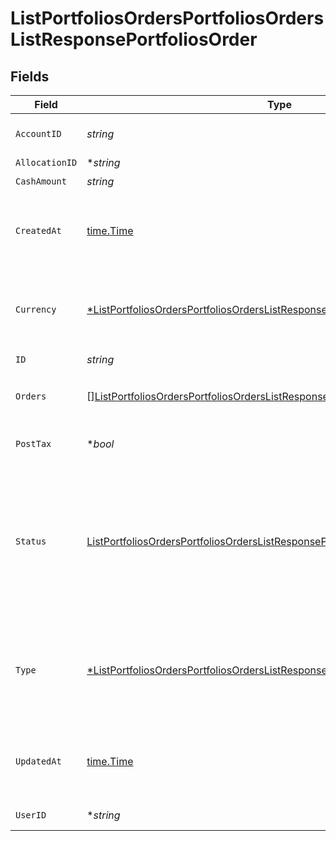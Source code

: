 # ListPortfoliosOrdersPortfoliosOrdersListResponsePortfoliosOrder


## Fields

| Field                                                                                                                                                                                            | Type                                                                                                                                                                                             | Required                                                                                                                                                                                         | Description                                                                                                                                                                                      |
| ------------------------------------------------------------------------------------------------------------------------------------------------------------------------------------------------ | ------------------------------------------------------------------------------------------------------------------------------------------------------------------------------------------------ | ------------------------------------------------------------------------------------------------------------------------------------------------------------------------------------------------ | ------------------------------------------------------------------------------------------------------------------------------------------------------------------------------------------------ |
| `AccountID`                                                                                                                                                                                      | *string*                                                                                                                                                                                         | :heavy_check_mark:                                                                                                                                                                               | Account unique identifier.                                                                                                                                                                       |
| `AllocationID`                                                                                                                                                                                   | **string*                                                                                                                                                                                        | :heavy_minus_sign:                                                                                                                                                                               | N/A                                                                                                                                                                                              |
| `CashAmount`                                                                                                                                                                                     | *string*                                                                                                                                                                                         | :heavy_check_mark:                                                                                                                                                                               | N/A                                                                                                                                                                                              |
| `CreatedAt`                                                                                                                                                                                      | [time.Time](https://pkg.go.dev/time#Time)                                                                                                                                                        | :heavy_check_mark:                                                                                                                                                                               | Date and time when the resource was created. [RFC 3339-5](https://datatracker.ietf.org/doc/html/rfc3339#section-5.6), [ISO8601 UTC](https://www.iso.org/iso-8601-date-and-time-format.html)      |
| `Currency`                                                                                                                                                                                       | [*ListPortfoliosOrdersPortfoliosOrdersListResponsePortfoliosOrderCurrency](../../models/operations/listportfoliosordersportfoliosorderslistresponseportfoliosordercurrency.md)                   | :heavy_minus_sign:                                                                                                                                                                               | Alphabetic three-letter [ISO 4217](https://en.wikipedia.org/wiki/ISO_4217) currency code.<br/>* EUR - Euro                                                                                       |
| `ID`                                                                                                                                                                                             | *string*                                                                                                                                                                                         | :heavy_check_mark:                                                                                                                                                                               | N/A                                                                                                                                                                                              |
| `Orders`                                                                                                                                                                                         | [][ListPortfoliosOrdersPortfoliosOrdersListResponsePortfoliosOrderPortfoliosOrder](../../models/operations/listportfoliosordersportfoliosorderslistresponseportfoliosorderportfoliosorder.md)    | :heavy_check_mark:                                                                                                                                                                               | Orders associated with this portfolio order                                                                                                                                                      |
| `PostTax`                                                                                                                                                                                        | **bool*                                                                                                                                                                                          | :heavy_minus_sign:                                                                                                                                                                               | Cash amount is post-tax value                                                                                                                                                                    |
| `Status`                                                                                                                                                                                         | [ListPortfoliosOrdersPortfoliosOrdersListResponsePortfoliosOrderStatus](../../models/operations/listportfoliosordersportfoliosorderslistresponseportfoliosorderstatus.md)                        | :heavy_check_mark:                                                                                                                                                                               | Execution status of the Portfolio Order.<br/>* NEW - <br/>* PROCESSING - <br/>* FILLED - <br/>* SETTLED - <br/>* CANCELLED -                                                                     |
| `Type`                                                                                                                                                                                           | [*ListPortfoliosOrdersPortfoliosOrdersListResponsePortfoliosOrderType](../../models/operations/listportfoliosordersportfoliosorderslistresponseportfoliosordertype.md)                           | :heavy_minus_sign:                                                                                                                                                                               | Type of the Portfolio Order.<br/>* BUY - <br/>* SELL - <br/>* REBALANCING -                                                                                                                      |
| `UpdatedAt`                                                                                                                                                                                      | [time.Time](https://pkg.go.dev/time#Time)                                                                                                                                                        | :heavy_check_mark:                                                                                                                                                                               | Date and time when the resource was last updated. [RFC 3339-5](https://datatracker.ietf.org/doc/html/rfc3339#section-5.6), [ISO8601 UTC](https://www.iso.org/iso-8601-date-and-time-format.html) |
| `UserID`                                                                                                                                                                                         | **string*                                                                                                                                                                                        | :heavy_minus_sign:                                                                                                                                                                               | User unique identifier.                                                                                                                                                                          |